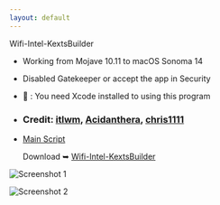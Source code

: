 ```yaml
---
layout: default
---
```


Wifi-Intel-KextsBuilder

- Working from Mojave 10.11 to macOS Sonoma 14
- Disabled Gatekeeper or accept the app in Security
- 🚫 : You need Xcode installed to using this program
- ### Credit: [itlwm](https://github.com/OpenIntelWireless/itlwm), [Acidanthera](https://github.com/acidanthera), [chris1111](https://github.com/chris1111)
- [Main Script](https://github.com/chris1111/Wifi-Intel-KextsBuilder/blob/Master/Resources/script)

  Download ➥ [Wifi-Intel-KextsBuilder](https://github.com/chris1111/Wifi-Intel-KextsBuilder/releases/tag/V1)
  
![Screenshot 1](https://github.com/chris1111/Wifi-Intel-KextsBuilder/assets/6248794/4ed8dfca-910f-4950-b049-255645da48a7)

![Screenshot 2](https://github.com/chris1111/Wifi-Intel-KextsBuilder/assets/6248794/2c7b87ec-9d3b-4577-94eb-5b5c51a17c51)
